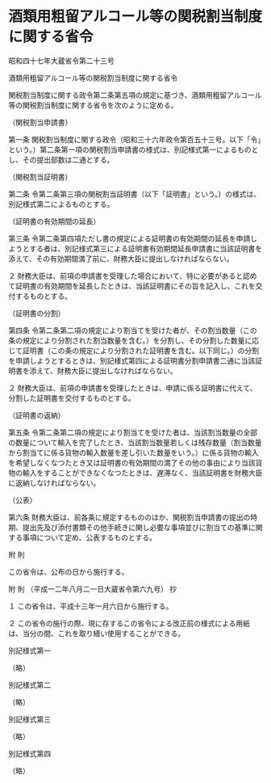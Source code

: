 # 酒類用粗留アルコール等の関税割当制度に関する省令

昭和四十七年大蔵省令第二十三号

酒類用粗留アルコール等の関税割当制度に関する省令

関税割当制度に関する政令第二条第五項の規定に基づき、酒類用粗留アルコール等の関税割当制度に関する省令を次のように定める。

（関税割当申請書）

第一条 関税割当制度に関する政令（昭和三十六年政令第百五十三号。以下「令」という。）第二条第一項の関税割当申請書の様式は、別記様式第一によるものとし、その提出部数は二通とする。

（関税割当証明書）

第二条 令第二条第三項の関税割当証明書（以下「証明書」という。）の様式は、別記様式第二によるものとする。

（証明書の有効期間の延長）

第三条 令第二条第四項ただし書の規定による証明書の有効期間の延長を申請しようとする者は、別記様式第三による証明書有効期間延長申請書に当該証明書を添えて、その有効期間満了前に、財務大臣に提出しなければならない。

２ 財務大臣は、前項の申請書を受理した場合において、特に必要があると認めて証明書の有効期間を延長したときは、当該証明書にその旨を記入し、これを交付するものとする。

（証明書の分割）

第四条 令第二条第二項の規定により割当てを受けた者が、その割当数量（この条の規定により分割された割当数量を含む。）を分割し、その分割した数量に応じて証明書（この条の規定により分割された証明書を含む。以下同じ。）の分割を申請しようとするときは、別記様式第四による証明書分割申請書二通に当該証明書を添えて、財務大臣に提出しなければならない。

２ 財務大臣は、前項の申請書を受理したときは、申請に係る証明書に代えて、分割した証明書を交付するものとする。

（証明書の返納）

第五条 令第二条第二項の規定により割当てを受けた者は、当該割当数量の全部の数量について輸入を完了したとき、当該割当数量若しくは残存数量（割当数量から割当てに係る貨物の輸入数量を差し引いた数量をいう。）に係る貨物の輸入を希望しなくなつたとき又は証明書の有効期間の満了その他の事由により当該貨物の輸入をすることができなくなつたときは、遅滞なく、当該証明書を財務大臣に返納しなければならない。

（公表）

第六条 財務大臣は、前各条に規定するもののほか、関税割当申請書の提出の時期、提出先及び添付書類その他手続きに関し必要な事項並びに割当ての基準に関する事項について定め、公表するものとする。

附 則

この省令は、公布の日から施行する。

附 則 （平成一二年八月二一日大蔵省令第六九号） 抄

１ この省令は、平成十三年一月六日から施行する。

２ この省令の施行の際、現に存するこの省令による改正前の様式による用紙は、当分の間、これを取り繕い使用することができる。

別記様式第一

（略）

別記様式第二

（略）

別記様式第三

（略）

別記様式第四

（略）
